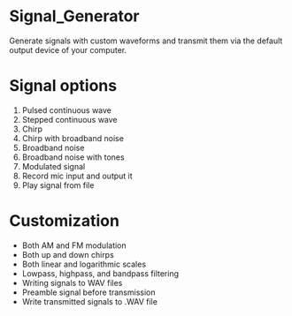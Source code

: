 # Signal_Generator
Generate signals with custom waveforms and transmit them via the default output device of your computer.

# Signal options
1. Pulsed continuous wave
2. Stepped continuous wave
3. Chirp
4. Chirp with broadband noise
5. Broadband noise
6. Broadband noise with tones
7. Modulated signal
8. Record mic input and output it
9. Play signal from file

# Customization
- Both AM and FM modulation
- Both up and down chirps
- Both linear and logarithmic scales
- Lowpass, highpass, and bandpass filtering
- Writing signals to WAV files
- Preamble signal before transmission
- Write transmitted signals to .WAV file
